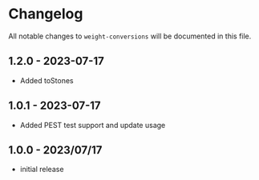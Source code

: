 # Changelog

All notable changes to `weight-conversions` will be documented in this file.

## 1.2.0 - 2023-07-17

- Added toStones

## 1.0.1 - 2023-07-17

- Added PEST test support and update usage

## 1.0.0 - 2023/07/17

- initial release

